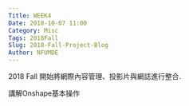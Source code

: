 ```yaml
---
Title: WEEK4
Date: 2018-10-07 11:00
Category: Misc
Tags: 2018Fall
Slug: 2018-Fall-Project-Blog
Author: NFUMDE
---
```


2018 Fall 開始將網際內容管理、投影片與網誌進行整合.

<!-- PELICAN_END_SUMMARY -->

講解Onshape基本操作


